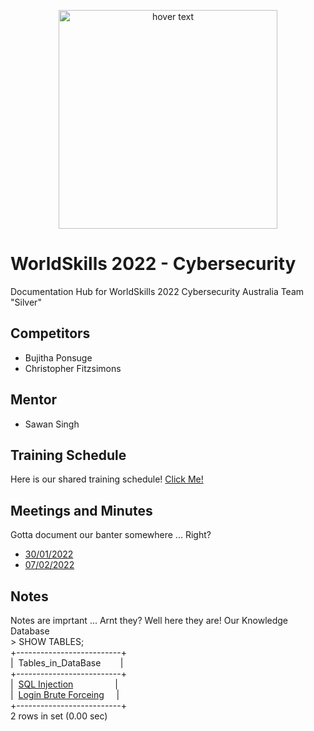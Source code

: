 <p align="center">
  <img src="https://www.worldskills.org.au/wp-content/uploads/2021/04/Cyber-1.png" width="350" title="hover text">
</p>

# WorldSkills 2022 - Cybersecurity
Documentation Hub for WorldSkills 2022 Cybersecurity Australia Team "Silver"

## Competitors
- Bujitha Ponsuge
- Christopher Fitzsimons
## Mentor
- Sawan Singh

## Training Schedule
Here is our shared training schedule!
[Click Me!](https://github.com/ChristopherFitzsimons/WorldSkills2022Cybersecurity/tree/main/Training)

## Meetings and Minutes
Gotta document our banter somewhere ... Right?
- [30/01/2022](https://github.com/ChristopherFitzsimons/WorldSkills2022Cybersecurity/tree/main/Meetings/22-01-30.md)
- [07/02/2022](https://github.com/ChristopherFitzsimons/WorldSkills2022Cybersecurity/tree/main/Meetings/22-02-07.md)

## Notes
Notes are imprtant ... Arnt they? Well here they are! Our Knowledge Database  
\> SHOW TABLES;  
+--------------------------+  
|&nbsp; Tables_in_DataBase&nbsp;&nbsp; &nbsp; &nbsp; &nbsp;|  
+--------------------------+  
|&nbsp; [SQL Injection](https://github.com/ChristopherFitzsimons/WorldSkills2022Cybersecurity/blob/main/Notes/SQL%20Injection/)&nbsp; &nbsp; &nbsp; &nbsp; &nbsp; &nbsp; &nbsp; &nbsp; &nbsp;|  
|&nbsp; [Login Brute Forceing](https://github.com/ChristopherFitzsimons/WorldSkills2022Cybersecurity/blob/main/Notes/Login%20Brute%20Force/)&nbsp; &nbsp; &nbsp;|  
+--------------------------+  
2 rows in set (0.00 sec)  
